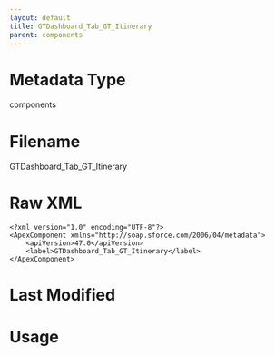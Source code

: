 ```yaml
---
layout: default
title: GTDashboard_Tab_GT_Itinerary
parent: components
---
```

# Metadata Type
components


# Filename 
GTDashboard_Tab_GT_Itinerary


# Raw XML
```
<?xml version="1.0" encoding="UTF-8"?>
<ApexComponent xmlns="http://soap.sforce.com/2006/04/metadata">
    <apiVersion>47.0</apiVersion>
    <label>GTDashboard_Tab_GT_Itinerary</label>
</ApexComponent>
```


# Last Modified


# Usage
